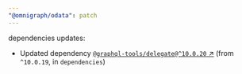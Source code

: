 ```yaml
---
"@omnigraph/odata": patch
---
```

dependencies updates:
  - Updated dependency [`@graphql-tools/delegate@^10.0.20` ↗︎](https://www.npmjs.com/package/@graphql-tools/delegate/v/10.0.20) (from `^10.0.19`, in `dependencies`)
